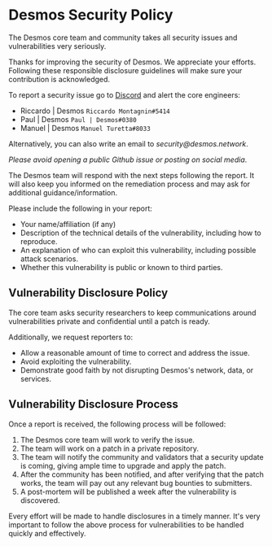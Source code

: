 # Desmos Security Policy

The Desmos core team and community takes all security issues and vulnerabilities very seriously.

Thanks for improving the security of Desmos. We appreciate your efforts. Following these responsible disclosure guidelines will make sure your contribution is acknowledged.

To report a security issue go to [Discord](https://discord.desmos.network) and alert the core engineers:  
* Riccardo | Desmos `Riccardo Montagnin#5414`
* Paul | Desmos `Paul | Desmos#0380`
* Manuel | Desmos `Manuel Turetta#8033`

Alternatively, you can also write an email to _security@desmos.network_.

_Please avoid opening a public Github issue or posting on social media_.

The Desmos team will respond with the next steps following the report. It will also keep you informed on the remediation process and may ask for additional guidance/information.

Please include the following in your report:

- Your name/affiliation (if any)
- Description of the technical details of the vulnerability, including how to reproduce.
- An explanation of who can exploit this vulnerability, including possible attack scenarios.
- Whether this vulnerability is public or known to third parties.

## Vulnerability Disclosure Policy

The core team asks security researchers to keep communications around vulnerabilities private and confidential until a patch is ready.

Additionally, we request reporters to:

- Allow a reasonable amount of time to correct and address the issue.
- Avoid exploiting the vulnerability.
- Demonstrate good faith by not disrupting Desmos's network, data, or services.

## Vulnerability Disclosure Process

Once a report is received, the following process will be followed:

1. The Desmos core team will work to verify the issue.
2. The team will work on a patch in a private repository.
3. The team will notify the community and validators that a security update is coming, giving ample time to upgrade and apply the patch.
4. After the community has been notified, and after verifying that the patch works, the team will pay out any relevant bug bounties to submitters.
5. A post-mortem will be published a week after the vulnerability is discovered.

Every effort will be made to handle disclosures in a timely manner. It's very important to follow the above process for vulnerabilities to be handled quickly and effectively.